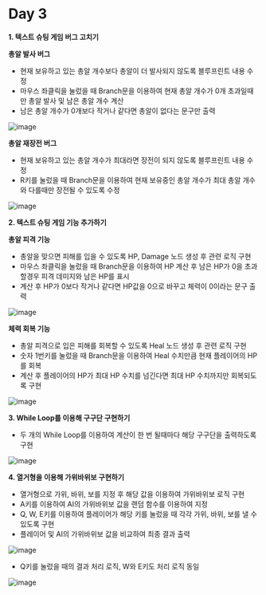 # Day 3
**1. 텍스트 슈팅 게임 버그 고치기**
   
**총알 발사 버그**

- 현재 보유하고 있는 총알 개수보다 총알이 더 발사되지 않도록 블루프린트 내용 수정
- 마우스 좌클릭을 눌렀을 때 Branch문을 이용하여 현재 총알 개수가 0개 초과일때만 총알 발사 및 남은 총알 개수 계산
- 남은 총알 개수가 0개보다 작거나 같다면 총알이 없다는 문구만 출력

![image](https://github.com/user-attachments/assets/cf407109-30a2-4729-8eef-04375c6594b8)


**총알 재장전 버그**

- 현재 보유하고 있는 총알 개수가 최대라면 장전이 되지 않도록 블루프린트 내용 수정
- R키를 눌렀을 때 Branch문을 이용하여 현재 보유중인 총알 개수가 최대 총알 개수와 다를때만 장전될 수 있도록 수정

![image](https://github.com/user-attachments/assets/b65ca75a-a292-418a-814c-921d18a65762)


**2. 텍스트 슈팅 게임 기능 추가하기**

**총알 피격 기능**

- 총알을 맞으면 피해를 입을 수 있도록 HP, Damage 노드 생성 후 관련 로직 구현
- 마우스 좌클릭을 눌렀을 때 Branch문을 이용하여 HP 계산 후 남은 HP가 0을 초과할경우 피격 데미지와 남은 HP를 표시
- 계산 후 HP가 0보다 작거나 같다면 HP값을 0으로 바꾸고 체력이 0이라는 문구 출력

![image](https://github.com/user-attachments/assets/21d43fbb-da1b-4a1b-af66-d6cce0bb4e01)


**체력 회복 기능**

- 총알 피격으로 입은 피해를 회복할 수 있도록 Heal 노드 생성 후 관련 로직 구현
- 숫자 1번키를 눌렀을 때 Branch문을 이용하여 Heal 수치만큼 현재 플레이어의 HP를 회복
- 계산 후 플레이어의 HP가 최대 HP 수치를 넘긴다면 최대 HP 수치까지만 회복되도록 구현

![image](https://github.com/user-attachments/assets/ee162035-986f-4c08-aa37-8ac485ecdfd4)

**3. While Loop를 이용해 구구단 구현하기**

- 두 개의 While Loop를 이용하여 계산이 한 번 될때마다 해당 구구단을 출력하도록 구현

![image](https://github.com/user-attachments/assets/5fe5312a-106f-4790-bca6-492b53f03e01)

**4. 열거형을 이용해 가위바위보 구현하기**

- 열거형으로 가위, 바위, 보를 지정 후 해당 값을 이용하여 가위바위보 로직 구현
- A키를 이용하여 AI의 가위바위보 값을 랜덤 함수를 이용하여 지정
- Q, W, E키를 이용하여 플레이어가 해당 키를 눌렀을 때 각각 가위, 바위, 보를 낼 수 있도록 구현
- 플레이어 및 AI의 가위바위보 값을 비교하여 최종 결과 출력

![image](https://github.com/user-attachments/assets/b33a6996-40ff-4f6e-a4fe-86ae29980bb5)

- Q키를 눌렀을 때의 결과 처리 로직, W와 E키도 처리 로직 동일

![image](https://github.com/user-attachments/assets/4519bf77-441e-419a-9d78-41cf2dd5ab2f)
